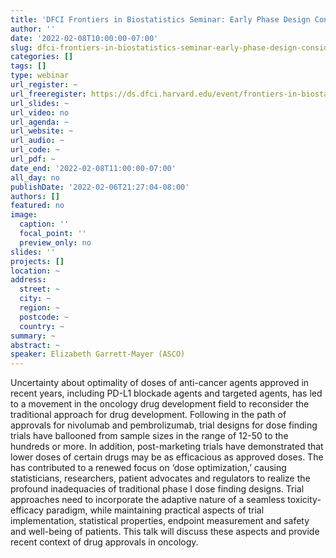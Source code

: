 ```yaml
---
title: 'DFCI Frontiers in Biostatistics Seminar: Early Phase Design Considerations for Oncology Drug Development in the Era of Immunotherapy and Targeted Agents'
author: ''
date: '2022-02-08T10:00:00-07:00'
slug: dfci-frontiers-in-biostatistics-seminar-early-phase-design-considerations-for-oncology-drug
categories: []
tags: []
type: webinar
url_register: ~
url_freeregister: https://ds.dfci.harvard.edu/event/frontiers-in-biostatistics-elizabeth-garrett-meyer/
url_slides: ~
url_video: no
url_agenda: ~
url_website: ~
url_audio: ~
url_code: ~
url_pdf: ~
date_end: '2022-02-08T11:00:00-07:00'
all_day: no
publishDate: '2022-02-06T21:27:04-08:00'
authors: []
featured: no
image:
  caption: ''
  focal_point: ''
  preview_only: no
slides: ''
projects: []
location: ~
address:
  street: ~
  city: ~
  region: ~
  postcode: ~
  country: ~
summary: ~
abstract: ~
speaker: Elizabeth Garrett-Mayer (ASCO)
---
```

<!--more-->
Uncertainty about optimality of doses of anti-cancer agents approved in recent years, including PD-L1 blockade agents and targeted agents, has led to a movement in the oncology drug development field to reconsider the traditional approach for drug development.  Following in the path of approvals for nivolumab and pembrolizumab, trial designs for dose finding trials have ballooned from sample sizes in the range of 12-50 to the hundreds or more.  In addition, post-marketing trials have demonstrated that lower doses of certain drugs may be as efficacious as approved doses.  The has contributed to a renewed focus on ‘dose optimization,’ causing statisticians, researchers, patient advocates and regulators to realize the profound inadequacies of traditional phase I dose finding designs. Trial approaches need to incorporate the adaptive nature of a seamless toxicity-efficacy paradigm, while maintaining practical aspects of trial implementation, statistical properties, endpoint measurement and safety and well-being of patients. This talk will discuss these aspects and provide recent context of drug approvals in oncology.